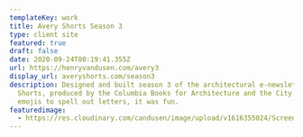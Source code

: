 ```yaml
---
templateKey: work
title: Avery Shorts Season 3
type: client site
featured: true
draft: false
date: 2020-09-24T00:19:41.355Z
url: https://henryvandusen.com/avery3
display_url: averyshorts.com/season3
description: Designed and built season 3 of the architectural e-newsletter Avery
  Shorts, produced by the Columbia Books for Architecture and the City. I used
  emojis to spell out letters, it was fun.
featuredimage:
  - https://res.cloudinary.com/candusen/image/upload/v1616355024/Screen_Shot_2021-03-21_at_3.08.13_PM_unyv06.png
---
```

